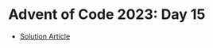 # Advent of Code 2023: Day 15

- [Solution Article](https://open.substack.com/pub/simontoth/p/daily-bite-of-c-advent-of-code-day-b1a?r=1g4l8a&utm_campaign=post&utm_medium=web)